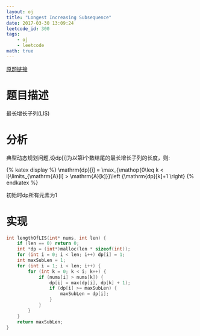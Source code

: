 ```yaml
---
layout: oj
title: "Longest Increasing Subsequence"
date: 2017-03-30 13:09:24
leetcode_id: 300
tags:
    - oj
    - leetcode
math: true
---
```


[原题链接](https://leetcode.com/problems/longest-increasing-subsequence/#/description)

# 题目描述
最长增长子列(LIS)

# 分析
典型动态规划问题,设dp[i]为以第i个数结尾的最长增长子列的长度，则:

{% katex display %}
\mathrm{dp}[i] = \max_{\mathop{0\leq k < i}\limits_{\mathrm{A}[i] > \mathrm{A}[k]}}\left \{\mathrm{dp}[k]+1  \right\}
{% endkatex %}

初始时dp所有元素为1

# 实现

```c
int lengthOfLIS(int* nums, int len) {
    if (len == 0) return 0;
    int *dp = (int*)malloc(len * sizeof(int));
    for (int i = 0; i < len; i++) dp[i] = 1;
    int maxSubLen = 1;
    for (int i = 1; i < len; i++) {
        for (int k = 0; k < i; k++) {
            if (nums[i] > nums[k]) {
                dp[i] = max(dp[i], dp[k] + 1);
                if (dp[i] >= maxSubLen) {
                    maxSubLen = dp[i];
                }
            }
        }
    }
    return maxSubLen;
}
```
